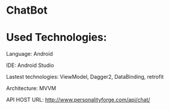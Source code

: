 # ChatBot



# Used Technologies:

Language: Android

IDE: Android Studio

Lastest technologies: ViewModel, Dagger2, DataBinding, retrofit

Architecture: MVVM

API
HOST URL: http://www.personalityforge.com/api/chat/
